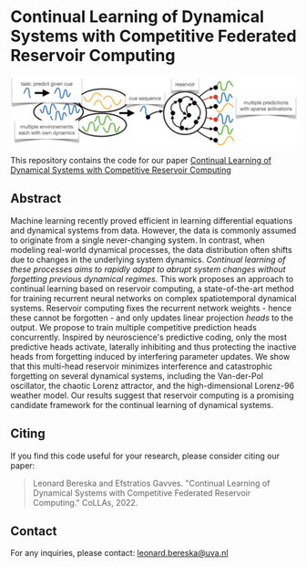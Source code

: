 # Continual Learning of Dynamical Systems with Competitive Federated Reservoir Computing 
![method.png](method.png)

This repository contains the code for our paper [Continual Learning of Dynamical Systems with Competitive Reservoir Computing]() 

## Abstract
Machine learning recently proved efficient in learning differential equations and dynamical systems from data. 
However, the data is commonly assumed to originate from a single never-changing system. 
In contrast, when modeling real-world dynamical processes, the data distribution often shifts due to changes in the underlying system dynamics. 
*Continual learning of these processes aims to rapidly adapt to abrupt system changes without forgetting previous dynamical regimes.*
This work proposes an approach to continual learning based on reservoir computing, a state-of-the-art method for training recurrent neural networks on complex spatiotemporal dynamical systems. 
Reservoir computing fixes the recurrent network weights - hence these cannot be forgotten - and only updates linear projection *heads* to the output.
We propose to train multiple competitive prediction heads concurrently. Inspired by neuroscience's predictive coding, only the most predictive heads activate, laterally inhibiting and thus protecting the inactive heads from forgetting induced by interfering parameter updates.
We show that this multi-head reservoir minimizes interference and catastrophic forgetting on several dynamical systems, including the Van-der-Pol oscillator, the chaotic Lorenz attractor, and the high-dimensional Lorenz-96 weather model. Our results suggest that reservoir computing is a promising candidate framework for the continual learning of dynamical systems.

## Citing
If you find this code useful for your research, please consider citing our paper:

> Leonard Bereska and Efstratios Gavves. "Continual Learning of Dynamical Systems with Competitive Federated Reservoir Computing." CoLLAs, 2022.


## Contact 
For any inquiries, please contact: <leonard.bereska@uva.nl>
